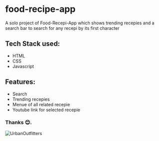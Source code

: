 # food-recipe-app
 A solo project of Food-Recepi-App which shows trending recepies and a search bar to search for any recepi by its first character 

## Tech Stack used:
<ul>
  <li>HTML</li>
  <li>CSS</li>
  <li>Javascript</li>
</ul>

## Features:
<ul>
  <li>Search</li>
  <li>Trending recepies</li>
 <li> Menue of all related recepie</li>
 <li>Youtube link for selected recepie</li>
</ul>

### Thanks 😊.
![UrbanOutfitters](https://i.ibb.co/JFcFXFv/Screenshot-854.png) 


